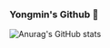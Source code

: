 ### Yongmin's Github 🐯
![Anurag's GitHub stats](https://github-readme-stats.vercel.app/api?yongmin01=anuraghazra&show_icons=true&theme=radical)
<!--
**yongmin01/yongmin01** is a ✨ _special_ ✨ repository because its `README.md` (this file) appears on your GitHub profile.

Here are some ideas to get you started:

- 🔭 I’m currently working on ...
- 🌱 I’m currently learning ...
- 👯 I’m looking to collaborate on ...
- 🤔 I’m looking for help with ...
- 💬 Ask me about ...
- 📫 How to reach me: ...
- 😄 Pronouns: ...
- ⚡ Fun fact: ...
-->
